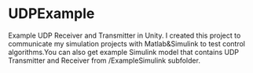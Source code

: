 # UDPExample
Example UDP Receiver and Transmitter in Unity. I created this project to communicate my simulation projects with Matlab&Simulink to test control algorithms.You can also get example Simulink model that contains UDP Transmitter and Receiver from /ExampleSimulink subfolder.
